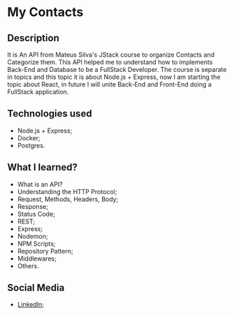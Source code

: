 # My Contacts
## Description
It is An API from Mateus Silva's JStack course to organize Contacts and Categorize them. This API helped me to understand how to implements Back-End and Database to be a FullStack Developer.
The course is separate in topics and this topic it is about Node.js + Express, now I am starting the topic about React, in future I will unite Back-End and Front-End doing a FullStack application.

## Technologies used
- Node.js + Express;
- Docker;
- Postgres.

## What I learned?
- What is an API?
- Understanding the HTTP Protocol;
- Request, Methods, Headers, Body;
- Response;
- Status Code;
- REST;
- Express;
- Nodemon;
- NPM Scripts;
- Repository Pattern;
- Middlewares;
- Others.

## Social Media
- [LinkedIn]('https://linkedin.com/in/viniciussmartins/');
